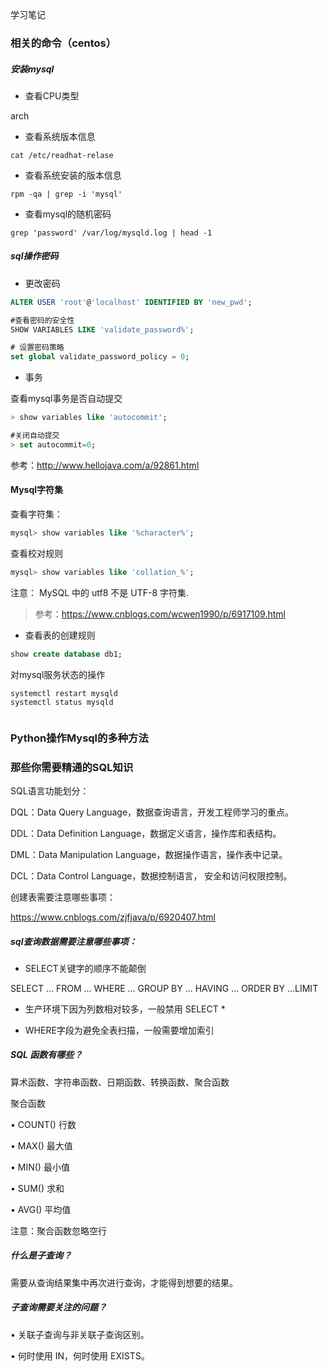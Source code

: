 学习笔记



### 相关的命令（centos）

##### 安装mysql

- 查看CPU类型

arch

- 查看系统版本信息

```shell
cat /etc/readhat-relase
```

-  查看系统安装的版本信息

```shell
rpm -qa | grep -i 'mysql'
```

- 查看mysql的随机密码

```mysql
grep 'password' /var/log/mysqld.log | head -1
```



##### sql操作密码

- 更改密码

```sql
ALTER USER 'root'@'localhost' IDENTIFIED BY 'new_pwd';

#查看密码的安全性
SHOW VARIABLES LIKE 'validate_password%';

# 设置密码策略
set global validate_password_policy = 0;
```

- 事务

查看mysql事务是否自动提交

```sql
> show variables like 'autocommit';

#关闭自动提交
> set autocommit=0;
```



参考：http://www.hellojava.com/a/92861.html

#### Mysql字符集

查看字符集：

```sql
mysql> show variables like '%character%';
```

查看校对规则

```sql
mysql> show variables like 'collation_%';
```

注意： MySQL 中的 utf8 不是 UTF-8 字符集.

> 参考：https://www.cnblogs.com/wcwen1990/p/6917109.html

- 查看表的创建规则

```sql
show create database db1; 
```





对mysql服务状态的操作

```shell
systemctl restart mysqld
systemctl status mysqld


```



### Python操作Mysql的多种方法



### 那些你需要精通的SQL知识

SQL语言功能划分：

DQL：Data Query Language，数据查询语言，开发工程师学习的重点。

DDL：Data Definition Language，数据定义语言，操作库和表结构。

DML：Data Manipulation Language，数据操作语言，操作表中记录。

DCL：Data Control Language，数据控制语言， 安全和访问权限控制。





创建表需要注意哪些事项：

https://www.cnblogs.com/zjfjava/p/6920407.html



##### sql查询数据需要注意哪些事项：

- SELECT关键字的顺序不能颠倒

SELECT ... FROM ... WHERE ... GROUP BY ... HAVING ... ORDER BY …LIMIT

- 生产环境下因为列数相对较多，一般禁用 SELECT *

- WHERE字段为避免全表扫描，一般需要增加索引



##### SQL 函数有哪些？

算术函数、字符串函数、日期函数、转换函数、聚合函数

聚合函数

• COUNT() 行数

• MAX() 最大值

• MIN() 最小值

• SUM() 求和

• AVG() 平均值

注意：聚合函数忽略空行



##### 什么是子查询？

需要从查询结果集中再次进行查询，才能得到想要的结果。

##### 子查询需要关注的问题？

• 关联子查询与非关联子查询区别。

• 何时使用 IN，何时使用 EXISTS。